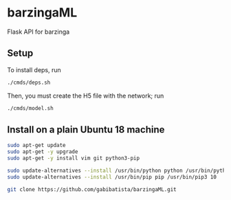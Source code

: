 # barzingaML

Flask API for barzinga

## Setup

To install deps, run

```bash
./cmds/deps.sh
```

Then, you must create the H5 file with the network; run

```bash
./cmds/model.sh
```

## Install on a plain Ubuntu 18 machine

```bash
sudo apt-get update
sudo apt-get -y upgrade
sudo apt-get -y install vim git python3-pip

sudo update-alternatives --install /usr/bin/python python /usr/bin/python3 10
sudo update-alternatives --install /usr/bin/pip pip /usr/bin/pip3 10

git clone https://github.com/gabibatista/barzingaML.git
```
